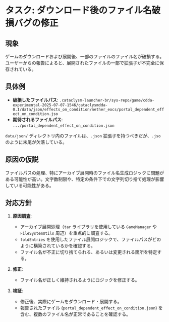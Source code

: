 # タスク: ダウンロード後のファイル名破損バグの修正

## 現象
ゲームのダウンロードおよび展開後、一部のファイルのファイル名が破損する。
ユーザーからの報告によると、展開されたファイルの一部で拡張子が不完全に保存されている。

## 具体例
- **破損したファイルパス**: `.cataclysm-launcher-br/sys-repo/game/cdda-experimental-2025-07-07-1546/cataclysmdda-0.I/data/json/effects_on_condition/nether_eocs/portal_dependent_effect_on_condition.jso`
- **期待されるファイルパス**: `.../portal_dependent_effect_on_condition.json`

`data/json/` ディレクトリ内のファイルは、`.json` 拡張子を持つべきだが、`.jso` のように末尾が欠落している。

## 原因の仮説
ファイルパスの処理、特にアーカイブ展開時のファイル名生成ロジックに問題がある可能性が高い。文字数制限や、特定の条件下での文字列切り捨て処理が影響している可能性がある。

## 対応方針
1.  **原因調査**:
    -   アーカイブ展開処理（`tar` ライブラリを使用している `GameManager` や `FileSystemUtils` 周辺）を重点的に調査する。
    -   `foldEntries` を使用したファイル展開ロジックで、ファイルパスがどのように構築されているかを確認する。
    -   ファイル名が不正に切り捨てられる、あるいは変更される箇所を特定する。

2.  **修正**:
    -   ファイル名が正しく維持されるようにロジックを修正する。

3.  **検証**:
    -   修正後、実際にゲームをダウンロード・展開する。
    -   報告されたファイル (`portal_dependent_effect_on_condition.json`) を含む、複数のファイル名が正常であることを確認する。
